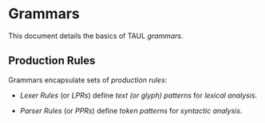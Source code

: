 # Grammars

This document details the basics of TAUL *grammars*.

## Production Rules

Grammars encapsulate sets of *production rules*:

- *Lexer Rules* (or *LPRs*) define *text (or glyph) patterns* for *lexical analysis*.

- *Parser Rules* (or *PPRs*) define *token patterns* for *syntactic analysis*.